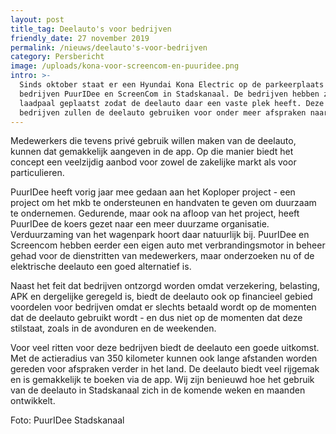```yaml
---
layout: post
title_tag: Deelauto's voor bedrijven
friendly_date: 27 november 2019
permalink: /nieuws/deelauto's-voor-bedrijven
category: Persbericht
image: /uploads/kona-voor-screencom-en-puuridee.png
intro: >-
  Sinds oktober staat er een Hyundai Kona Electric op de parkeerplaats voor de
  bedrijven PuurIDee en ScreenCom in Stadskanaal. De bedrijven hebben zelf een
  laadpaal geplaatst zodat de deelauto daar een vaste plek heeft. Deze twee
  bedrijven zullen de deelauto gebruiken voor onder meer afspraken naar klanten.
---
```

Medewerkers die tevens privé gebruik willen maken van de deelauto, kunnen dat gemakkelijk aangeven in de app. Op die manier biedt het concept een veelzijdig aanbod voor zowel de zakelijke markt als voor particulieren. 

PuurIDee heeft vorig jaar mee gedaan aan het Koploper project - een project om het mkb te ondersteunen en handvaten te geven om duurzaam te ondernemen. Gedurende, maar ook na afloop van het project, heeft PuurIDee de koers gezet naar een meer duurzame organisatie. Verduurzaming van het wagenpark hoort daar natuurlijk bij. PuurIDee en Screencom hebben eerder een eigen auto met verbrandingsmotor in beheer gehad voor de dienstritten van medewerkers, maar onderzoeken nu of de elektrische deelauto een goed alternatief is. 

Naast het feit dat bedrijven ontzorgd worden omdat verzekering, belasting, APK en dergelijke geregeld is, biedt de deelauto ook op financieel gebied voordelen voor bedrijven omdat er slechts betaald wordt op de momenten dat de deelauto gebruikt wordt - en dus niet op de momenten dat deze stilstaat, zoals in de avonduren en de weekenden. 

Voor veel ritten voor deze  bedrijven biedt de deelauto een goede uitkomst. Met de actieradius van 350 kilometer kunnen ook lange afstanden worden gereden voor afspraken verder in het land. De deelauto biedt veel rijgemak en is gemakkelijk te boeken via de app. Wij zijn benieuwd hoe het gebruik van de deelauto in Stadskanaal zich in de komende weken en maanden ontwikkelt.

Foto: PuurIDee Stadskanaal

